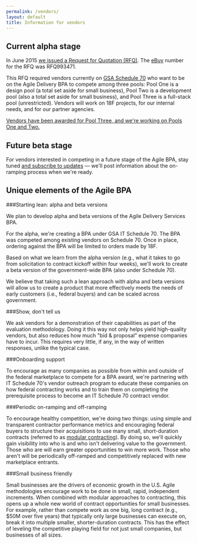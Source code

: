 ```yaml
---
permalink: /vendors/
layout: default
title: Information for vendors
---
```


## Current alpha stage

In June 2015 [we issued a Request for Quotation (RFQ)](https://pages.18f.gov/ads-bpa/assets/ADS_RFQ_Final.pdf). The [eBuy](https://www.ebuy.gsa.gov/advantage/ebuy/start_page.do) number for the RFQ was RFQ993471.

This RFQ required vendors currently on
[GSA Schedule 70](http://gsa.gov/portal/content/104506) who want to be on the Agile Delivery BPA to compete among three pools: Pool One is a design pool (a total set aside for small business), Pool Two is a development pool (also a total set aside for small business), and Pool Three is a full-stack pool (unrestricted). Vendors will work on 18F projects, for our internal needs, and for our partner agencies.

[Vendors have been awarded for Pool Three, and we're working on Pools One and Two.](https://18f.gsa.gov/2015/12/17/the-agile-bpa-is-ready-to-launch/)

## Future beta stage

For vendors interested in competing in a future stage of the Agile BPA, stay tuned [and subscribe to updates](http://eepurl.com/bJQHFr) — we'll post information about the on-ramping process when we're ready.

## Unique elements of the Agile BPA

###Starting lean: alpha and beta versions

We plan to develop alpha and beta versions of the Agile Delivery Services BPA.

For the alpha, we're creating a BPA under GSA IT Schedule 70. The BPA was competed among existing vendors on Schedule 70. Once in place, ordering against the BPA will be limited to orders made by 18F.

Based on what we learn from the alpha version (e.g., what it takes to go from solicitation to contract kickoff within four weeks), we'll work to create a beta version of the government-wide BPA (also under Schedule 70).

We believe that taking such a lean approach with alpha and beta versions will allow us to create a product that more effectively meets the needs of early customers (i.e., federal buyers) and can be scaled across government.

###Show, don't tell us

We ask vendors for a demonstration of their capabilities as part of the evaluation methodology. Doing it this way not only helps yield high-quality vendors, but also reduces how much "bid & proposal" expense companies have to incur. This requires very little, if any, in the way of written responses, unlike the typical case.

###Onboarding support

To encourage as many companies as possible from within and outside of the federal marketplace to compete for a BPA award, we're partnering with IT Schedule 70's vendor outreach program to educate these companies on how federal contracting works and to train them on completing the prerequisite process to become an IT Schedule 70 contract vendor.

###Periodic on-ramping and off-ramping

To encourage healthy competition, we're doing two things: using simple and transparent contractor performance metrics and encouraging federal buyers to structure their acquisitions to use many small, short-duration contracts (referred to as [modular contracting](https://www.whitehouse.gov/sites/default/files/omb/procurement/guidance/modular-approaches-for-information-technology.pdf)). By doing so, we'll quickly gain visibility into who is and who isn't delivering value to the government. Those who are will earn greater opportunities to win more work. Those who aren't will be periodically off-ramped and competitively replaced with new marketplace entrants.

###Small business friendly

Small businesses are the drivers of economic growth in the U.S. Agile methodologies encourage work to be done in small, rapid, independent increments. When combined with modular approaches to contracting, this opens up a whole new world of contract opportunities for small businesses. For example, rather than compete work as one big, long contract (e.g., $50M over five years) that typically only large businesses can execute on, break it into multiple smaller, shorter-duration contracts. This has the effect of leveling the competitive playing field for not just small companies, but businesses of all sizes.
